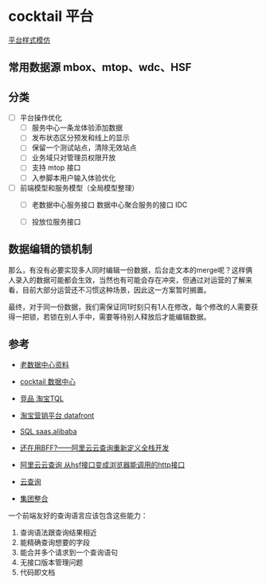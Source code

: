 # cocktail 平台

[平台样式模仿](https://play.alibaba-inc.com/#/template/)

## 常用数据源 mbox、mtop、wdc、HSF


## 分类

- [ ] 平台操作优化
	- [ ] 服务中心一条龙体验添加数据
	- [ ] 发布状态区分预发和线上的显示
	- [ ] 保留一个测试站点，清除无效站点
	- [ ] 业务域只对管理员权限开放
	- [ ] 支持 mtop 接口
	- [ ] 入参脚本用户输入体验优化
- [ ] 前端模型和服务模型（全局模型整理）
	- [ ] 老数据中心服务接口 数据中心聚合服务的接口 IDC
	- [ ] 投放位服务接口

	
## 数据编辑的锁机制

那么，有没有必要实现多人同时编辑一份数据，后台走文本的merge呢？这样俩人录入的数据可能都会生效，当然也有可能会存在冲突，但通过对运营的了解来看，目前大部分运营还不习惯这种场景，因此这一方案暂时搁置。

最终，对于同一份数据，我们需保证同1时刻只有1人在修改，每个修改的人需要获得一把锁，若锁在别人手中，需要等待别人释放后才能编辑数据。


## 参考

- [老数据中心资料](http://idatacenter.alibaba-inc.com/home/combine_list.htm)
- [cocktail 数据中心](http://cocktail.alibaba.net/#/console/site)

- [竞品 淘宝TQL](https://tql.alibaba-inc.com/#/)
- [淘宝营销平台 datafront](https://datafront.alibaba-inc.com/datafront#/console/app/list?appId)
- [SQL saas.alibaba](https://saas.alibaba-inc.com/#/index/list?_k=sic1x9)
- [还在用BFF?——阿里云云查询重新定义全栈开发](https://www.atatech.org/articles/104899)
- [阿里云云查询 从hsf接口变成浏览器能调用的http接口](https://query.aliyun-inc.com/#/my)
- [云查询](https://yuque.antfin-inc.com/dawn/query/lma002)
- [集团整合](https://yuque.antfin-inc.com/one-serverless/topics/10?spm=ata.13261165.0.0.79b573d3dfc43a)


一个前端友好的查询语言应该包含这些能力：
1) 查询语法跟查询结果相近
2) 能精确查询想要的字段
3) 能合并多个请求到一个查询语句
4) 无接口版本管理问题
5) 代码即文档